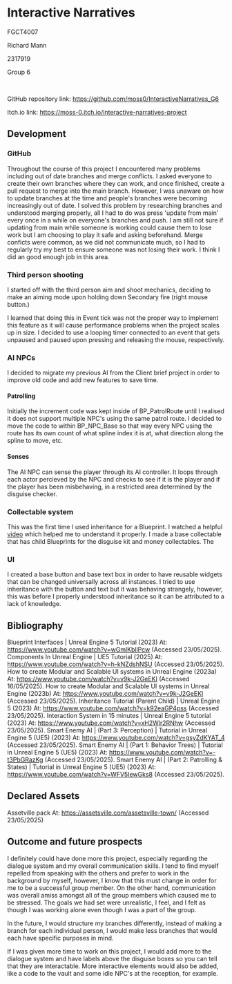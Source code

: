 # Interactive Narratives

FGCT4007

Richard Mann

2317919

Group 6

<br>

GitHub repository link: https://github.com/moss0/InteractiveNarratives_G6

Itch.io link: https://moss-0.itch.io/interactive-narratives-project

## Development

### GitHub

Throughout the course of this project I encountered many problems including out of date branches and merge conflicts. 
I asked everyone to create their own branches where they can work, and once finished, create a pull request to merge into the main branch. However, I was unaware on how to update branches at the time and people's branches were becoming increasingly out of date. I solved this problem by researching branches and understood merging properly, all I had to do was press 'update from main' every once in a while on everyone's branches and push. I am still not sure if updating from main while someone is working could cause them to lose work but I am choosing to play it safe and asking beforehand.
Merge conficts were common, as we did not communicate much, so I had to regularly try my best to ensure someone was not losing their work. I think I did an good enough job in this area.

### Third person shooting

I started off with the third person aim and shoot mechanics, deciding to make an aiming mode upon holding down Secondary fire (right mouse button.)

I learned that doing this in Event tick was not the proper way to implement this feature as it will cause performance problems when the project scales up in size. I decided to use a looping timer connected to an event that gets unpaused and paused upon pressing and releasing the mouse, respectively.

### AI NPCs

I decided to migrate my previous AI from the Client brief project in order to improve old code and add new features to save time.

#### Patrolling
Initially the increment code was kept inside of BP_PatrolRoute until I realised it does not support multiple NPC's using the same patrol route. I decided to move the code to within BP_NPC_Base so that way every NPC using the route has its own count of what spline index it is at, what direction along the spline to move, etc.

#### Senses

The AI NPC can sense the player through its AI controller. It loops through each actor percieved by the NPC and checks to see if it is the player and if the player has been misbehaving, in a restricted area determined by the disguise checker.

### Collectable system

This was the first time I used inheritance for a Blueprint. I watched a helpful [video](https://www.youtube.com/watch?v=k92eaGP4pss) which helped me to understand it properly. I made a base collectable that has child Blueprints for the disguise kit and money collectables. The 

### UI

I created a base button and base text box in order to have reusable widgets that can be changed universally across all instances. I tried to use inheritance with the button and text but it was behaving strangely, however, this was before I properly understood inheritance so it can be attributed to a lack of knowledge.


## Bibliography

Blueprint Interfaces | Unreal Engine 5 Tutorial (2023) At: https://www.youtube.com/watch?v=wGmlKbllPcw (Accessed  23/05/2025).
Components In Unreal Engine | UE5 Tutorial (2025) At: https://www.youtube.com/watch?v=h-kNZdshNSU (Accessed  23/05/2025).
How to create Modular and Scalable UI systems in Unreal Engine (2023a) At: https://www.youtube.com/watch?v=v9k-J2GeEKI (Accessed  16/05/2025).
How to create Modular and Scalable UI systems in Unreal Engine (2023b) At: https://www.youtube.com/watch?v=v9k-J2GeEKI (Accessed  23/05/2025).
Inheritance Tutorial (Parent Child) | Unreal Engine 5 (2023) At: https://www.youtube.com/watch?v=k92eaGP4pss (Accessed  23/05/2025).
Interaction System in 15 minutes | Unreal Engine 5 tutorial (2023) At: https://www.youtube.com/watch?v=xH2Wlr2RNhw (Accessed  23/05/2025).
Smart Enemy AI |  (Part 3: Perception) | Tutorial in Unreal Engine 5 (UE5) (2023) At: https://www.youtube.com/watch?v=gsyZdKYAT_4 (Accessed  23/05/2025).
Smart Enemy AI | (Part 1: Behavior Trees) | Tutorial in Unreal Engine 5 (UE5) (2023) At: https://www.youtube.com/watch?v=-t3PbGRazKg (Accessed  23/05/2025).
Smart Enemy AI | (Part 2: Patrolling & States) | Tutorial in Unreal Engine 5 (UE5) (2023) At: https://www.youtube.com/watch?v=WFV5IewGks8 (Accessed  23/05/2025).

## Declared Assets

Assetville pack At: https://assetsville.com/assetsville-town/ (Accessed  23/05/2025)

## Outcome and future prospects

I definitely could have done more this project, especially regarding the dialogue system and my overall communication skills. I tend to find myself repelled from speaking with the others and prefer to work in the background by myself, however, I know that this must change in order for me to be a successful group member. On the other hand, communication was overall amiss amongst all of the group members which caused me to be stressed.
The goals we had set were unrealistic, I feel, and I felt as though I was working alone even though I was a part of the group.

In the future, I would structure my branches differently, instead of making a branch for each individual person, I would make less branches that would each have specific purposes in mind.

If I was given more time to work on this project, I would add more to the dialogue system and have labels above the disguise boxes so you can tell that they are interactable. More interactive elements would also be added, like a code to the vault and some idle NPC's at the reception, for example.

